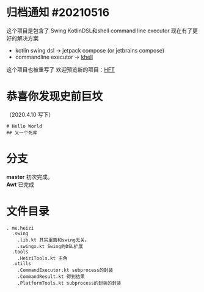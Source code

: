 # 归档通知 #20210516
这个项目是包含了 Swing KotlinDSL和shell command line executor 现在有了更好的解决方案
* kotlin swing dsl -> jetpack compose (or jetbrains compose)
* commandline executor -> [khell](https://github.com/ElisaMin/Khell)

这个项目也被重写了 欢迎预览新的项目：[HFT](https://github.com/ElisaMin/Heizi-Flashing-Tools)

# 恭喜你发现史前巨坟
（2020.4.10 写下）
```
# Hello World
## 又一个死库
```
# 分支
**master** 初次完成。    
**Awt**    已完成
# 文件目录 
```
. me.heizi
  .swing
    .lib.kt 其实里面和swing无关。
    .swingx.kt Swing的DSL扩展
  .tools
    .HeiziTools.kt 主角
  .utills
    .CommandExecutor.kt subprocess的封装
    .CommandResult.kt 得到结果
    .PlatformTools.kt subprocess的封装的封装
```
